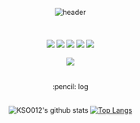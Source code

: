 <div align="center">
  
![header](https://capsule-render.vercel.app/api?type=Waving&text=KSO&color=timeGradient&animation=fadeIn&height=200)

<br/>
<br/>

<img src="https://img.shields.io/badge/JUPYTER-F37626?style=for-the-badge&logo=jupyter&logoColor=white">
<img src="https://img.shields.io/badge/C-A8B9CC?style=for-the-badge&logo=c&logoColor=white">
<img src="https://img.shields.io/badge/JAVA-007396?style=for-the-badge&logo=java&logoColor=white">
<img src="https://img.shields.io/badge/PYTHON-3776AB?style=for-the-badge&logo=python&logoColor=white">
<img src="https://img.shields.io/badge/GITHUB-181717?style=for-the-badge&logo=github&logoColor=white">

<br/>
<br/>
<a href="https://kso323.tistory.com/" target="_blank"><img src="https://img.shields.io/badge/TISTORY-000000?style=for-the-badge&logo=tistory&logoColor=white"/></a>

<br/>
<br/>
<br/>
:pencil: log

<br/>
<br/>

![KSO012's github stats](https://github-readme-stats.vercel.app/api?username=KSO012&count_private=true&show_icons=true&theme=graywhite)
[![Top Langs](https://github-readme-stats.vercel.app/api/top-langs/?username=KSO012&layout=compact&theme=graywhite)](https://github.com/KSO012/github-readme-stats)

</div>
